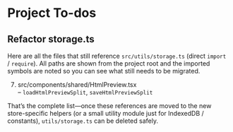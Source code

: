 # Project To-dos

## Refactor storage.ts

Here are all the files that still reference `src/utils/storage.ts` (direct `import` / `require`).  All paths are shown from the project root and the imported symbols are noted so you can see what still needs to be migrated.


7. src/components/shared/HtmlPreview.tsx  
   – `loadHtmlPreviewSplit`, `saveHtmlPreviewSplit`

That’s the complete list—once these references are moved to the new store-specific helpers (or a small utility module just for IndexedDB / constants), `utils/storage.ts` can be deleted safely.
